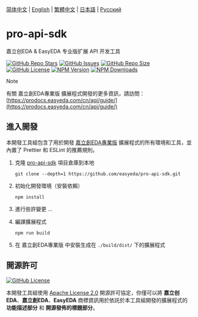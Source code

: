 [简体中文](./README.md) | [English](./README.en.md) | [繁體中文](#) | [日本語](./README.ja.md) | [Русский](./README.ru.md)

# pro-api-sdk

嘉立创EDA & EasyEDA 专业版扩展 API 开发工具

<a href="https://github.com/easyeda/pro-api-sdk" style="vertical-align: inherit;" target="_blank"><img src="https://img.shields.io/github/stars/easyeda/pro-api-sdk" alt="GitHub Repo Stars" class="not-medium-zoom-image" style="display: inline; vertical-align: inherit;" /></a>&nbsp;<a href="https://github.com/easyeda/pro-api-sdk/issues" style="vertical-align: inherit;" target="_blank"><img src="https://img.shields.io/github/issues/easyeda/pro-api-sdk" alt="GitHub Issues" class="not-medium-zoom-image" style="display: inline; vertical-align: inherit;" /></a>&nbsp;<a href="https://github.com/easyeda/pro-api-sdk" style="vertical-align: inherit;" target="_blank"><img src="https://img.shields.io/github/repo-size/easyeda/pro-api-sdk" alt="GitHub Repo Size" class="not-medium-zoom-image" style="display: inline; vertical-align: inherit;" /></a>&nbsp;<a href="https://choosealicense.com/licenses/apache-2.0/" style="vertical-align: inherit;" target="_blank"><img src="https://img.shields.io/github/license/easyeda/pro-api-sdk" alt="GitHub License" class="not-medium-zoom-image" style="display: inline; vertical-align: inherit;" /></a>&nbsp;<a href="https://www.npmjs.com/package/@jlceda/pro-api-types" style="vertical-align: inherit;" target="_blank"><img src="https://img.shields.io/npm/v/%40jlceda%2Fpro-api-types?label=pro-api-types" alt="NPM Version" class="not-medium-zoom-image" style="display: inline; vertical-align: inherit;" /></a>&nbsp;<a href="https://www.npmjs.com/package/@jlceda/pro-api-types" style="vertical-align: inherit;" target="_blank"><img src="https://img.shields.io/npm/d18m/%40jlceda%2Fpro-api-types" alt="NPM Downloads" class="not-medium-zoom-image" style="display: inline; vertical-align: inherit;" /></a>

> [!NOTE]
>
> 有關 嘉立創EDA專業版 擴展程式開發的更多資訊，請訪問：[https://prodocs.easyeda.com/cn/api/guide/](https://prodocs.easyeda.com/cn/api/guide/)

## 進入開發

本開發工具組包含了用於開發 [嘉立創EDA專業版](https://pro.easyeda.com/) 擴展程式的所有環境和工具，並內置了 Prettier 和 ESLint 的推薦規則。

1. 克隆 [pro-api-sdk](https://github.com/easyeda/pro-api-sdk) 項目倉庫到本地

    ```shell
    git clone --depth=1 https://github.com/easyeda/pro-api-sdk.git
    ```

2. 初始化開發環境（安裝依賴）

    ```shell
    npm install
    ```

3. 進行些許變更 ...

4. 編譯擴展程式

    ```shell
    npm run build
    ```

5. 在 嘉立創EDA專業版 中安裝生成在 `./build/dist/` 下的擴展程式

## 開源許可

<a href="https://choosealicense.com/licenses/apache-2.0/" style="vertical-align: inherit;" target="_blank"><img src="https://img.shields.io/github/license/easyeda/pro-api-sdk" alt="GitHub License" class="not-medium-zoom-image" style="display: inline; vertical-align: inherit;" /></a>

本開發工具組使用 [Apache License 2.0](https://choosealicense.com/licenses/apache-2.0/) 開源許可協定，你僅可以將 **嘉立创EDA**、**嘉立創EDA**、**EasyEDA** 商標資訊用於依託於本工具組開發的擴展程式的 **功能描述部分** 和 **開源發佈的標題部分**。
